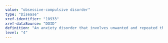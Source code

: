 ```yaml
---
value: "obsessive-compulsive disorder"
type: "Disease"
xref-identifier: "10933"
xref-dataSource: "DOID"
definition: "An anxiety disorder that involves unwanted and repeated thoughts, feelings, ideas, sensations (obsessions), or behaviors that make them feel driven to do something (compulsions)."
level: "4"
---
```

